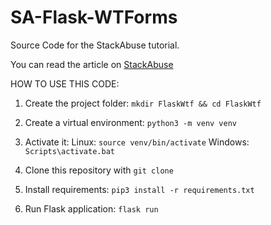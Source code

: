 # SA-Flask-WTForms
Source Code for the StackAbuse tutorial.

You can read the article on [StackAbuse](https://www.stackabuse.com/flask-form-validation-with-flask-wtf/)

HOW TO USE THIS CODE:
1. Create the project folder:
`mkdir FlaskWtf && cd FlaskWtf`

2. Create a virtual environment:
`python3 -m venv venv`

3. Activate it:
Linux: `source venv/bin/activate`
Windows: `Scripts\activate.bat`

4. Clone this repository with `git clone`

5. Install requirements:
`pip3 install -r requirements.txt`

6. Run Flask application:
`flask run`
